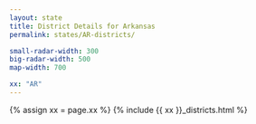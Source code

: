 ```yaml
---
layout: state
title: District Details for Arkansas
permalink: states/AR-districts/

small-radar-width: 300
big-radar-width: 500
map-width: 700

xx: "AR"
---
```


{% assign xx = page.xx %}
{% include {{ xx }}_districts.html %}